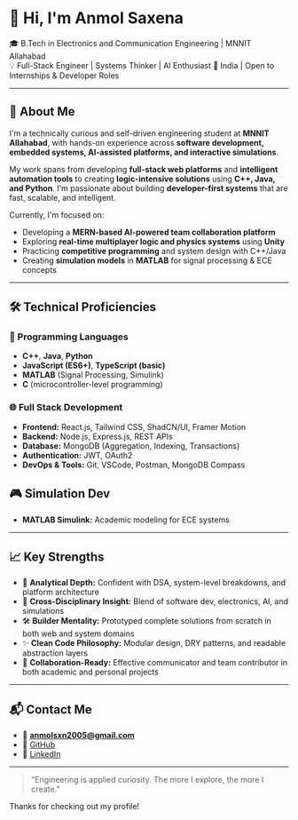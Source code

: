 # 👋 Hi, I'm Anmol Saxena

🎓 B.Tech in Electronics and Communication Engineering | MNNIT Allahabad  
💡 Full-Stack Engineer | Systems Thinker | AI Enthusiast 
📍 India | Open to Internships & Developer Roles

---

## 🧠 About Me

I'm a technically curious and self-driven engineering student at **MNNIT Allahabad**, with hands-on experience across **software development, embedded systems, AI-assisted platforms, and interactive simulations**.

My work spans from developing **full-stack web platforms** and **intelligent automation tools** to creating **logic-intensive solutions** using **C++, Java, and Python**. I'm passionate about building **developer-first systems** that are fast, scalable, and intelligent.

Currently, I'm focused on:
- Developing a **MERN-based AI-powered team collaboration platform**
- Exploring **real-time multiplayer logic and physics systems** using **Unity**
- Practicing **competitive programming** and system design with C++/Java
- Creating **simulation models** in **MATLAB** for signal processing & ECE concepts

---

## 🛠️ Technical Proficiencies

### 🚀 Programming Languages
- **C++**, **Java**, **Python**
- **JavaScript (ES6+)**, **TypeScript (basic)**
- **MATLAB** (Signal Processing, Simulink)
- **C** (microcontroller-level programming)

### 🌐 Full Stack Development
- **Frontend:** React.js, Tailwind CSS, ShadCN/UI, Framer Motion
- **Backend:** Node.js, Express.js, REST APIs
- **Database:** MongoDB (Aggregation, Indexing, Transactions)
- **Authentication:** JWT, OAuth2
- **DevOps & Tools:** Git, VSCode, Postman, MongoDB Compass

## 🎮 Simulation Dev
- **MATLAB Simulink:** Academic modeling for ECE systems

---

## 📈 Key Strengths

- 🧠 **Analytical Depth:** Confident with DSA, system-level breakdowns, and platform architecture
- 🧩 **Cross-Disciplinary Insight:** Blend of software dev, electronics, AI, and simulations
- 🛠️ **Builder Mentality:** Prototyped complete solutions from scratch in both web and system domains
- ✨ **Clean Code Philosophy:** Modular design, DRY patterns, and readable abstraction layers
- 🔗 **Collaboration-Ready:** Effective communicator and team contributor in both academic and personal projects

---

## 📬 Contact Me

- 📧 **anmolsxn2005@gmail.com**  
- 🐙 [GitHub](https://github.com/Anarok404)
- 👔 [LinkedIn](https://linkedin.com/in/anmolsaxena25)


---

> “Engineering is applied curiosity. The more I explore, the more I create.”

Thanks for checking out my profile!
